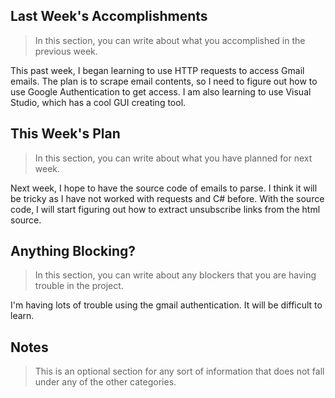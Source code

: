 ## Last Week's Accomplishments

> In this section, you can write about what you accomplished in the previous week.

This past week, I began learning to use HTTP requests to access Gmail emails.  The plan is to scrape email contents, so I need to figure out how to use Google Authentication to get access.
I am also learning to use Visual Studio, which has a cool GUI creating tool.
## This Week's Plan

> In this section, you can write about what you have planned for next week.

Next week, I hope to have the source code of emails to parse.  I think it will be tricky as I have not worked with requests and C# before.  With the source code, I will start figuring out how to extract unsubscribe links from the html source.
## Anything Blocking?

> In this section, you can write about any blockers that you are having trouble in the project.

I'm having lots of trouble using the gmail authentication.  It will be difficult to learn.

## Notes

> This is an optional section for any sort of information that does not fall under any of the other categories.
